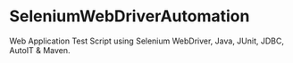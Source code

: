 # SeleniumWebDriverAutomation
Web Application Test Script using Selenium WebDriver, Java, JUnit, JDBC, AutoIT &amp; Maven. 
   
 
 
 
 
 

